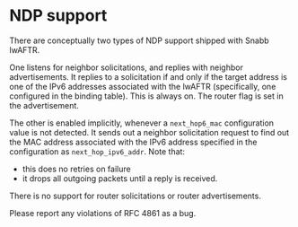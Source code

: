 # NDP support

There are conceptually two types of NDP support shipped with Snabb lwAFTR.

One listens for neighbor solicitations, and replies with neighbor advertisements.
It replies to a solicitation if and only if the target address is one of the
IPv6 addresses associated with the lwAFTR (specifically, one configured in the
binding table).
This is always on. The router flag is set in the advertisement.

The other is enabled implicitly, whenever a `next_hop6_mac` configuration
value is not detected. It sends out a neighbor solicitation request
to find out the MAC address associated with the IPv6 address specified
in the configuration as `next_hop_ipv6_addr`.
Note that:
- this does no retries on failure
- it drops all outgoing packets until a reply is received.

There is no support for router solicitations or router advertisements.

Please report any violations of RFC 4861 as a bug.
